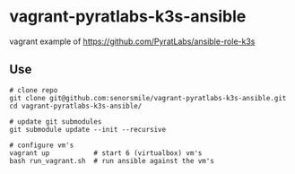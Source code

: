 # vagrant-pyratlabs-k3s-ansible
vagrant example of https://github.com/PyratLabs/ansible-role-k3s

## Use
```#
# clone repo
git clone git@github.com:senorsmile/vagrant-pyratlabs-k3s-ansible.git
cd vagrant-pyratlabs-k3s-ansible/

# update git submodules
git submodule update --init --recursive 

# configure vm's
vagrant up           # start 6 (virtualbox) vm's
bash run_vagrant.sh  # run ansible against the vm's
```
